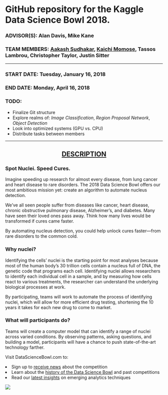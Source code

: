 # GitHub repository for the Kaggle Data Science Bowl 2018. 

### <strong>ADVISOR(S):</strong> Alan Davis, Mike Kane
### <strong>TEAM MEMBERS:</strong> <a href="https://www.makeschool.com/portfolio/kash">Aakash Sudhakar</a>, <a href="https://www.makeschool.com/portfolio/Kaichi-Momose">Kaichi Momose</a>, <a>Tassos Lambrou</a>, <a>Christopher Taylor</a>, <a>Justin Sitter</a>
***
### <strong>START DATE:</strong> Tuesday, January 16, 2018
### <strong>END DATE:</strong> Monday, April 16, 2018

### <strong>TODO:</strong>
- Finalize Git structure
- Explore realms of: <i>Image Classification</i>, <i>Region Proposal Network</i>, <i>Object Detection</i>
- Look into optimized systems (GPU vs. CPU)
- Distribute tasks between members

***
<h2 style="text-align: center;"><u>DESCRIPTION</u></h2>
<h3><b>Spot Nuclei. Speed Cures.</b></h3>

<p>Imagine speeding up research for almost every disease, from lung cancer and heart disease to rare disorders. The 2018 Data Science Bowl offers our most ambitious mission yet: create an algorithm to automate nucleus detection.

We’ve all seen people suffer from diseases like cancer, heart disease, chronic obstructive pulmonary disease, Alzheimer’s, and diabetes. Many have seen their loved ones pass away. Think how many lives would be transformed if cures came faster.

By automating nucleus detection, you could help unlock cures faster—from rare disorders to the common cold.</p>

<h3><b>Why nuclei?</b></h3>

<p>Identifying the cells’ nuclei is the starting point for most analyses because most of the human body’s 30 trillion cells contain a nucleus full of DNA, the genetic code that programs each cell. Identifying nuclei allows researchers to identify each individual cell in a sample, and by measuring how cells react to various treatments, the researcher can understand the underlying biological processes at work.

By participating, teams will work to automate the process of identifying nuclei, which will allow for more efficient drug testing, shortening the 10 years it takes for each new drug to come to market.</p>

<h3><b>What will participants do?</b></h3>

<p>Teams will create a computer model that can identify a range of nuclei across varied conditions. By observing patterns, asking questions, and building a model, participants will have a chance to push state-of-the-art technology farther.

Visit DataScienceBowl.com to: 
<li>Sign up to <a href="https://www.datasciencebowl.com/contact/">receive news</a> about the competition
<li>Learn about the <a href="https://www.datasciencebowl.com/competitions/">history of the Data Science Bowl</a> and past competitions
<li>Read our <a href="https://www.datasciencebowl.com/data-science-insights">latest insights</a> on emerging analytics techniques</p>

<img src="https://storage.googleapis.com/kaggle-media/competitions/dsb-2018/dsb.jpg">